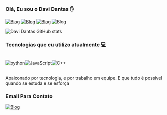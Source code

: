 ### Olá, Eu sou o Davi Dantas ✋

[![Blog](https://img.shields.io/badge/LinkedIn-0077B5?style=for-the-badge&logo=linkedin&logoColor=white)](https:\\www.linkedin.com/in/andavidantas)
[![Blog](https://img.shields.io/badge/Instagram-E4405F?style=for-the-badge&logo=instagram&logoColor=white)](https:\\www.instagram.com/daviytd13/)
[![Blog](https://img.shields.io/badge/Discord-7289DA?style=for-the-badge&logo=discord&logoColor=white)](https:\\www./discord.com/ADS.Dantas/@me)
![Blog](https://img.shields.io/badge/Windows-0078D6?style=for-the-badge&logo=windows&logoColor=white)


![Davi Dantas GitHub stats](https://github-readme-stats.vercel.app/api?username=davidantas27&show_icons=true&theme=radical)


### Tecnologias que eu utilizo atualmente  💻 

<div style="display: inline_block" ><br/>
    <img Align="center" alt="python" src="https://img.shields.io/badge/Python-3776AB?style=for-the-badge&logo=python&logoColor=white" /><img Align="center" alt="JavaScript" src="https://img.shields.io/badge/JavaScript-F7DF1E?style=for-the-badge&logo=javascript&logoColor=black" /><img Align="center" alt="C++" src="https://img.shields.io/badge/C%2B%2B-00599C?style=for-the-badge&logo=c%2B%2B&logoColor=white" />
</div><br/>

Apaixonado por tecnologia, e por trabalho em equipe. E que tudo é possivel quando se estuda e se esforça

### Email Para Contato

[![Blog](https://img.shields.io/badge/Gmail-D14836?style=for-the-badge&logo=gmail&logoColor=white)](https://www.daviantonio939@gmail.com)
